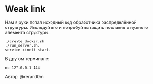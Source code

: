 # Weak link
Нам в руки попал исходный код обработчика распределённой структуры. Исследуй его и попробуй вытащить послание с нужного элемента структуры.

    ./create_docker.sh  
    ./run_server.sh. 
    service xinetd start. 

В другом терминале:

    nc 127.0.0.1 444



Автор: @rerand0m
